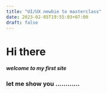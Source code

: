 ```yaml
---
title: "UI/UX newbie to masterclass"
date: 2023-02-05T19:55:03+07:00
draft: false
---
```

# Hi there

##### welcome to my first site

### let me show you ............

